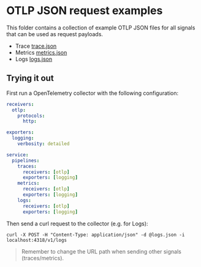 # OTLP JSON request examples

This folder contains a collection of example OTLP JSON files for all signals
that can be used as request payloads.

- Trace [trace.json](trace.json)
- Metrics [metrics.json](metrics.json)
- Logs [logs.json](logs.json)

## Trying it out

First run a OpenTelemetry collector with the following configuration:

```yaml
receivers:
  otlp:
    protocols:
      http:

exporters:
  logging:
    verbosity: detailed

service:
  pipelines:
    traces:
      receivers: [otlp]
      exporters: [logging]
    metrics:
      receivers: [otlp]
      exporters: [logging]
    logs:
      receivers: [otlp]
      exporters: [logging]
```

Then send a curl request to the collector (e.g. for Logs):

```shell
curl -X POST -H "Content-Type: application/json" -d @logs.json -i localhost:4318/v1/logs
```

> Remember to change the URL path when sending other signals (traces/metrics).
